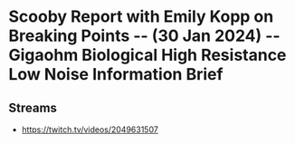 # Scooby Report with Emily Kopp on Breaking Points -- (30 Jan 2024) -- Gigaohm Biological High Resistance Low Noise Information Brief

## Streams
- https://twitch.tv/videos/2049631507

